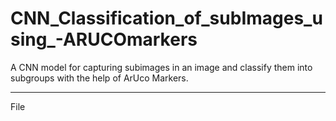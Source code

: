 # CNN_Classification_of_subImages_using_-ARUCOmarkers
A CNN model for capturing subimages in an image and classify them into subgroups with the help of ArUco Markers.
<hr>

File


